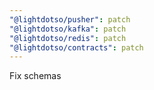 ```yaml
---
"@lightdotso/pusher": patch
"@lightdotso/kafka": patch
"@lightdotso/redis": patch
"@lightdotso/contracts": patch
---
```


Fix schemas
